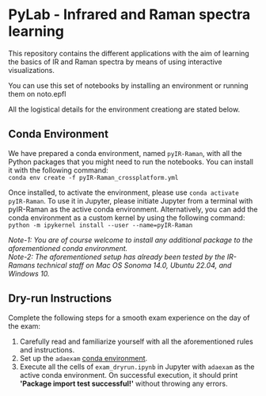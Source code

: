 # PyLab - Infrared and Raman spectra learning

This repository contains the different applications with the aim of learning the basics of IR and Raman spectra by means of using interactive visualizations.

You can use this set of notebooks by installing an environment or running them on noto.epfl

All the logistical details for the environment creationg are stated below.


## Conda Environment
We have prepared a conda environment, named `pyIR-Raman`, with all the Python packages that you might need to run the notebooks. You can install it with the following command:   
`conda env create -f pyIR-Raman_crossplatform.yml`

Once installed, to activate the environment, please use `conda activate pyIR-Raman`. To use it in Jupyter, please initiate Jupyter from a terminal with pyIR-Raman as the active conda environment. Alternatively, you can add the conda environment as a custom kernel by using the following command:   
`python -m ipykernel install --user --name=pyIR-Raman`

*Note-1: You are of course welcome to install any additional package to the aforementioned conda environment.*   
*Note-2: The aforementioned setup has already been tested by the IR-Ramans technical staff on Mac OS Sonoma 14.0, Ubuntu 22.04, and Windows 10.*

## Dry-run Instructions

Complete the following steps for a smooth exam experience on the day of the exam:
1. Carefully read and familiarize yourself with all the aforementioned rules and instructions.
2. Set up the `adaexam` [conda environment](#Conda-Environment).
3. Execute all the cells of `exam_dryrun.ipynb` in Jupyter with `adaexam` as the active conda environment. On successful execution, it should print **'Package import test successful!'** without throwing any errors.
